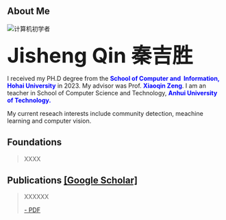 ## About Me


![计算机初学者](https://github.com/qinjisheng2018/qinjisheng2018.github.io/tree/master/assets/images/qrcode.jpg)  



<font size=20pt><b>Jisheng Qin 秦吉胜</b></font>



I received my PH.D degree from the **<font color="blue">School of Computer and  Information, Hohai University</font>** in 2023. My advisor was Prof. **<font color="blue">Xiaoqin Zeng</font>**. I am an teacher in School of Computer Science and Technology, **<font color="blue">Anhui University of Technology.</font>**

My current reseach interests include community detection, meachine learning and computer vision.



## Foundations

> XXXX



## Publications [[Google Scholar]](https://scholar.google.com/)

> XXXXXX
>
> [- PDF](https://scholar.google.com/)



